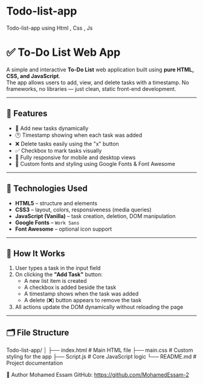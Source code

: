 # Todo-list-app
Todo-list-app using Html , Css , Js

# ✅ To-Do List Web App

A simple and interactive **To-Do List** web application built using **pure HTML, CSS, and JavaScript**.  
The app allows users to add, view, and delete tasks with a timestamp. No frameworks, no libraries — just clean, static front-end development.

---

## 🌟 Features

- 📝 Add new tasks dynamically  
- 🕐 Timestamp showing when each task was added  
- ❌ Delete tasks easily using the "x" button  
- ✅ Checkbox to mark tasks visually  
- 📱 Fully responsive for mobile and desktop views  
- 🎨 Custom fonts and styling using Google Fonts & Font Awesome

---

## 🚀 Technologies Used

- **HTML5** – structure and elements  
- **CSS3** – layout, colors, responsiveness (media queries)  
- **JavaScript (Vanilla)** – task creation, deletion, DOM manipulation  
- **Google Fonts** – `Work Sans`  
- **Font Awesome** – optional icon support

---

## 🧠 How It Works

1. User types a task in the input field
2. On clicking the **"Add Task"** button:
   - A new list item is created
   - A checkbox is added beside the task
   - A timestamp shows when the task was added
   - A delete (❌) button appears to remove the task
3. All actions update the DOM dynamically without reloading the page

---

## 🗂️ File Structure
 Todo-list-app/
│
├── index.html # Main HTML file
├── main.css # Custom styling for the app
├── Script.js # Core JavaScript logic
└── README.md # Project documentation


🙌 Author Mohamed Essam GitHub: https://github.com/MohamedEssam-2
